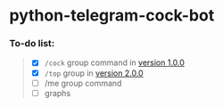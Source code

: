 # python-telegram-cock-bot
### To-do list:
>  - [x] `/cock` group command in
>   [version 1.0.0](https://github.com/maladdicted/python-telegram-cock-bot/releases/tag/v1.0.0)
>  - [x] `/top` group in
>   [version 2.0.0](https://github.com/maladdicted/python-telegram-cock-bot/releases/tag/v2.0.0)
>  - [ ] /me group command
>  - [ ] graphs
